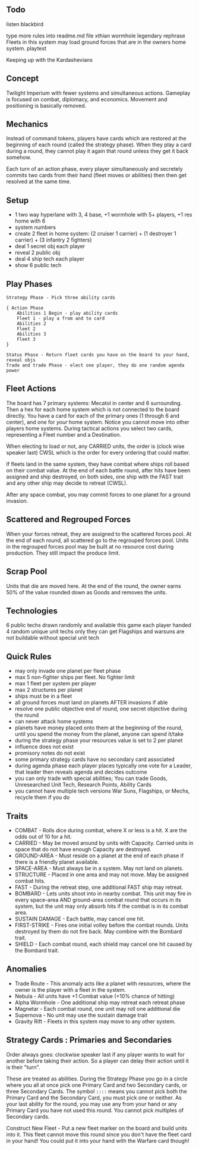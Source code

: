 

## Todo
listen blackbird

type more rules into readme.md file
xthian wormhole legendary rephrase Fleets in this system may load ground forces that are in the owners home system.
playtest


Keeping up with the Kardashevians

## Concept
Twilight Imperium with fewer systems and simultaneous actions. Gameplay is focused on combat, diplomacy, and economics. Movement and positioning is basically removed.



## Mechanics
Instead of command tokens, players have cards which are restored at the beginning of each round (called the strategy phase). When they play a card during a round, they cannot play it again that round unless they get it back somehow.

Each turn of an action phase, every player simultaneously and secretely commits two cards from their hand (fleet moves or abilities) then then get resolved at the same time.



## Setup
* 1 two way hyperlane with 3, 4 base, +1 wormhole with 5+ players, +1 res home with 6
* system numbers
* create 2 fleet in home system: (2 cruiser 1 carrier) + (1 destroyer 1 carrier) + (3 infantry 2 fighters)
* deal 1 secret obj each player
* reveal 2 public obj
* deal 4 ship tech each player
* show 6 public tech



## Play Phases
    Strategy Phase - Pick three ability cards

    { Action Phase
        Abilities 1 Begin - play ability cards
        Fleet 1 - play a from and to card
        Abilities 2
        Fleet 2
        Abilities 3
        Fleet 3
    }

    Status Phase - Return fleet cards you have on the board to your hand, reveal objs
    Trade and trade Phase - elect one player, they do one random agenda power



## Fleet Actions
The board has 7 primary systems: Mecatol in center and 6 surrounding. Then a hex for each home system which is not connected to the board directly. You have a card for each of the primary ones (1 through 6 and center), and one for _your_ home system. Notice you cannot move into other players home systems. During tactical actions you select two cards, representing a Fleet number and a Destination. 

When electing to load or not, any CARRIED units, the order is (clock wise speaker last) CWSL which is the order for every ordering that could matter.

If fleets land in the same system, they have combat where ships roll based on their combat value. At the end of each battle round, after hits have been assigned and ship destroyed, on both sides, one ship with the FAST trait and any other ship may decide to retreat (CWSL).

After any space combat, you may commit forces to one planet for a ground invasion.



## Scattered and Regrouped Forces
When your forces retreat, they are assigned to the scattered forces pool. At the end of each round, all scattered go to the regrouped forces pool. Units in the regrouped forces pool may be built at no resource cost during production. They still impact the produce limit.



## Scrap Pool
Units that die are moved here. At the end of the round, the owner earns 50% of the value rounded down as Goods and removes the units.



## Technologies
6 public techs drawn randomly and available this game
each player handed 4 random unique unit techs only they can get
Flagships and warsuns are not buildable without special unit tech



## Quick Rules
* may only invade one planet per fleet phase
* max 5 non-fighter ships per fleet. No fighter limit
* max 1 fleet per system per player
* max 2 structures per planet
* ships must be in a fleet
* all ground forces must land on planets AFTER invasions if able
* resolve one public objective end of round, one secret objective during the round
* can never attack home systems
* planets have money placed onto them at the beginning of the round, until you spend the money from the planet, anyone can spend it/take
* during the strategy phase your resources value is set to 2 per planet
* influence does not exist
* promisory notes do not exist
* some primary strategy cards have no secondary card associated
* during agenda phase each player places typically one vote for a Leader, that leader then reveals agenda and decides outcome
* you can only trade with special abilities; You can trade Goods, Unresearched Unit Tech, Research Points, Ability Cards
* you cannot have multiple tech versions War Suns, Flagships, or Mechs, recycle them if you do


## Traits
* COMBAT - Rolls dice during combat, where X or less is a hit. X are the odds out of 10 for a hit.
* CARRIED - May be moved around by units with Capacity. Carried units in space that do not have enough Capacity are destroyed.
* GROUND-AREA - Must reside on a planet at the end of each phase if there is a friendly planet available.
* SPACE-AREA - Must always be in a system. May not land on planets.
* STRUCTURE - Placed in one area and may not move. May be assigned combat hits.
* FAST - During the retreat step, one additional FAST ship may retreat.
* BOMBARD - Lets units shoot into in nearby combat. This unit may fire in every space-area AND ground-area combat round that occurs in its system, but the unit may only absorb hits if the combat is in its combat area.
* SUSTAIN DAMAGE - Each battle, may cancel one hit.
* FIRST-STRIKE - Fires one initial volley before the combat rounds. Units destroyed by them do not fire back. May combine with the Bombard trait.
* SHIELD - Each combat round, each shield may cancel one hit caused by the Bombard trait.

## Anomalies
* Trade Route - This anomaly acts like a planet with resources, where the owner is the player with a fleet in the system.
* Nebula - All units have +1 Combat value (+10% chance of hitting)
* Alpha Wormhole - One additional ship may retreat each retreat phase
* Magnetar - Each combat round, one unit may roll one additional die
* Supernova - No unit may use the sustain damage trait
* Gravity Rift - Fleets in this system may move to any other system.


## Strategy Cards : Primaries and Secondaries
Order always goes: clockwise speaker last if any player wants to wait for another before taking their action. So a player can delay their action until it is their "turn".

These are treated as abilities. During the Strategy Phase you go in a circle where you all at once pick one Primary Card and two Secondary cards, or three Secondary Cards. The symbol `::::` means you cannot pick both the Primary Card and the Secondary Card, you must pick one or neither. As your last ability for the round, you may use any from your hand or any Primary Card you have not used this round. You cannot pick multiples of Secondary cards.


Construct New Fleet - Put a new fleet marker on the board and build units into it. This fleet cannot move this round since you don't have the fleet card in your hand! You could put it into your hand with the Warfare card though!









